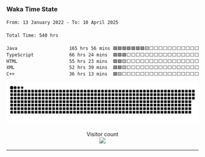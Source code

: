 ### Waka Time State

<!--START_SECTION:waka-->

```txt
From: 13 January 2022 - To: 10 April 2025

Total Time: 540 hrs

Java                   165 hrs 56 mins 🟩🟩🟩🟩🟩🟩🟩🟨⬜⬜⬜⬜⬜⬜⬜⬜⬜⬜⬜⬜⬜⬜⬜⬜⬜   30.73 %
TypeScript             66 hrs 24 mins  🟩🟩🟩⬜⬜⬜⬜⬜⬜⬜⬜⬜⬜⬜⬜⬜⬜⬜⬜⬜⬜⬜⬜⬜⬜   12.30 %
HTML                   55 hrs 23 mins  🟩🟩🟨⬜⬜⬜⬜⬜⬜⬜⬜⬜⬜⬜⬜⬜⬜⬜⬜⬜⬜⬜⬜⬜⬜   10.26 %
XML                    52 hrs 39 mins  🟩🟩🟨⬜⬜⬜⬜⬜⬜⬜⬜⬜⬜⬜⬜⬜⬜⬜⬜⬜⬜⬜⬜⬜⬜   09.75 %
C++                    36 hrs 13 mins  🟩🟨⬜⬜⬜⬜⬜⬜⬜⬜⬜⬜⬜⬜⬜⬜⬜⬜⬜⬜⬜⬜⬜⬜⬜   06.71 %
```

<!--END_SECTION:waka-->

<a href=#><img src="contributions.svg"></a>

<p align="center"> 
  Visitor count<br>
  <img src="https://profile-counter.glitch.me/Parameow3/count.svg" />
</p>
<hr>
